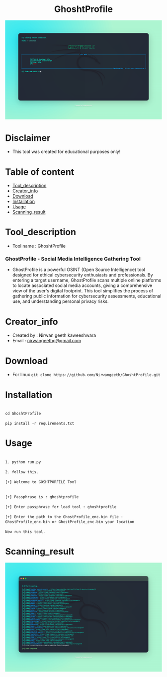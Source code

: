 <h1 align=center> GhoshtProfile </h1>

![menu](/menu.png)

# Disclaimer
* This tool was created for educational purposes only!

# Table of content

* [Tool_description](#tooldescription)
* [Creator_info](#creatorinfo)
* [Download](#download)
* [Installation](#installation)
* [Usage](#usage)
* [Scanning_result](#scanningresult)

# Tool_description

* Tool name : GhoshtProfile

### GhostProfile - Social Media Intelligence Gathering Tool

* GhostProfile is a powerful OSINT (Open Source Intelligence) tool designed for ethical cybersecurity enthusiasts and professionals. By entering a target username, GhostProfile scans multiple online platforms to locate associated social media accounts, giving a comprehensive view of the user's digital footprint. This tool simplifies the process of gathering public information for cybersecurity assessments, educational use, and understanding personal privacy risks.

# Creator_info

* Created by : Nirwan geeth kaweeshwara
* Email      : nirwangeethg@gmail.com

# Download

* For linux `git clone https://github.com/Nirwangeeth/GhoshtProfile.git`

# Installation

```

cd GhoshtProfile

pip install -r requirements.txt

```

# Usage

```

1. python run.py

2. follow this.

[+] Welcome to GOSHTPORFILE Tool 


[+] Passphrase is : ghoshtprofile

[+] Enter passphrase for load tool : ghoshtprofile

[+] Enter the path to the GhostProfile_enc.bin file : GhostProfile_enc.bin or GhostProfile_enc.bin your location

Now run this tool.

```

# Scanning_result

![scanning](/scanning.png)



